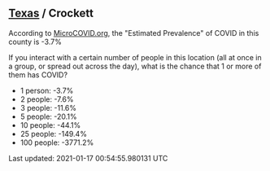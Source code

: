 
## [Texas](/united-states/texas) / Crockett

According to [MicroCOVID.org](http://microcovid.org),
the "Estimated Prevalence" of COVID in this county is -3.7%

If you interact with a certain number of people in this location
(all at once in a group, or spread out across the day), what is the chance that
1 or more of them has COVID?

- 1 person: -3.7%
- 2 people: -7.6%
- 3 people: -11.6%
- 5 people: -20.1%
- 10 people: -44.1%
- 25 people: -149.4%
- 100 people: -3771.2%

Last updated: 2021-01-17 00:54:55.980131 UTC
